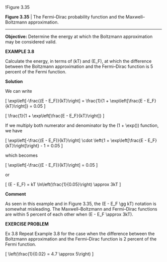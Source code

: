!Figure 3.35

**Figure 3.35** | The Fermi–Dirac probability function and the Maxwell–Boltzmann approximation.

----

**Objective:** Determine the energy at which the Boltzmann approximation may be considered valid.

**EXAMPLE 3.8**

Calculate the energy, in terms of \(kT\) and \(E_F\), at which the difference between the Boltzmann approximation and the Fermi–Dirac function is 5 percent of the Fermi function.

**Solution**

We can write

\[
\exp\left[-\frac{(E - E_F)}{kT}\right] = \frac{1}{1 + \exp\left[\frac{E - E_F}{kT}\right]} = 0.05
\]

\[
\frac{1}{1 + \exp\left[\frac{E - E_F}{kT}\right]}
\]

If we multiply both numerator and denominator by the \(1 + \exp()\) function, we have

\[
\exp\left[-\frac{(E - E_F)}{kT}\right] \cdot \left\{1 + \exp\left[\frac{E - E_F}{kT}\right]\right\} - 1 = 0.05
\]

which becomes

\[
\exp\left[-\frac{(E - E_F)}{kT}\right] = 0.05
\]

or

\[
(E - E_F) = kT \ln\left(\frac{1}{0.05}\right) \approx 3kT
\]

**Comment**

As seen in this example and in Figure 3.35, the \(E - E_F \gg kT\) notation is somewhat misleading. The Maxwell–Boltzmann and Fermi–Dirac functions are within 5 percent of each other when \(E - E_F \approx 3kT\).

**EXERCISE PROBLEM**

Ex 3.8 Repeat Example 3.8 for the case when the difference between the Boltzmann approximation and the Fermi–Dirac function is 2 percent of the Fermi function.

\[
\left(\frac{1}{0.02} = 4.7 \approx 5\right)
\]